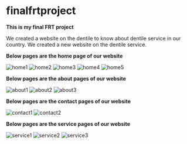 
# finalfrtproject

**This is my final FRT project**

We created a website on the dentile to know about dentile service in our country. We created a new website on the dentile service.


**Below pages are the home page of our website**

![home1](https://user-images.githubusercontent.com/102216122/203611995-d21ca430-21fe-4138-8f17-78e2e315b063.jpg)
![home2](https://user-images.githubusercontent.com/102216122/203611996-32018a10-dd17-48cd-a88e-582b91e0befe.jpg)
![home3](https://user-images.githubusercontent.com/102216122/203612002-6c6a82cc-1680-4472-9847-ab6ce90ed580.jpg)
![home4](https://user-images.githubusercontent.com/102216122/203612007-730abade-62d1-4692-9bfb-c2b3bf9fd749.jpg)
![home5](https://user-images.githubusercontent.com/102216122/203612009-5b4c2e1f-c773-4b1d-99a0-4489cae273f7.jpg)

**Below pages are the about pages of our website**

![about1](https://user-images.githubusercontent.com/102216122/203611974-7d1313d7-c443-450d-a8d9-7b5b099c6a93.jpg)
![about2](https://user-images.githubusercontent.com/102216122/203611982-acca91dd-8787-4440-8e6b-ec1f8d9d2c44.jpg)
![about3](https://user-images.githubusercontent.com/102216122/203611986-e44387d8-78c2-4688-befc-2d6b8f8ec368.jpg)


**Below pages are the contact pages of our website**

![contact1](https://user-images.githubusercontent.com/102216122/203611989-aa139d21-9415-4d2d-a468-c626a4cfd8e6.jpg)
![contact2](https://user-images.githubusercontent.com/102216122/203611992-d1d5881e-5f18-4dc7-948a-90e2f2ac68a2.jpg)


**Below pages are the service pages of our website**

![service1](https://user-images.githubusercontent.com/102216122/203612013-f2fc7b72-2869-4c3e-8e97-8602c89c9a47.jpg)
![service2](https://user-images.githubusercontent.com/102216122/203612020-2587b3c5-03ef-4022-ae8f-adcdf9ce1193.jpg)
![service3](https://user-images.githubusercontent.com/102216122/203612022-1fe55258-0c15-4a65-ad32-5e2f8443a809.jpg)
